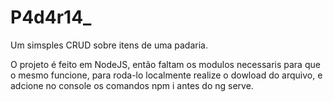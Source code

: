 # P4d4r14_
Um simsples CRUD sobre itens de uma padaria.

O projeto é feito em NodeJS, então faltam os modulos necessaris para que o mesmo funcione, para roda-lo localmente realize o
dowload do arquivo, e adcione no console os comandos npm i antes do ng serve.
